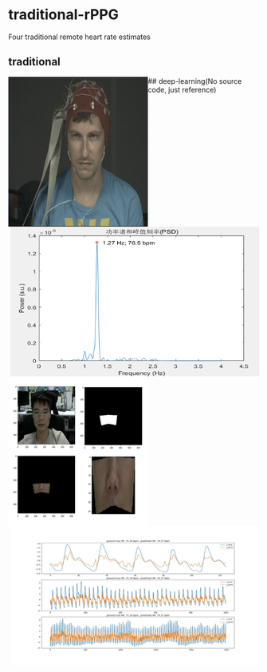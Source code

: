 # traditional-rPPG
Four traditional remote heart rate estimates
## traditional
<img src="./pic/1111.png" width="280" height="300" alt="video" align="left">
<img src="./pic/HR.png" width="500" height="300" alt="predict" align="right">
## deep-learning(No source code, just reference)
<img src="./pic/ROI.png" width="280" height="300" alt="video" align="left">
<img src="./pic/0003_3.jpg" width="500" height="280" alt="predict" align="right">

